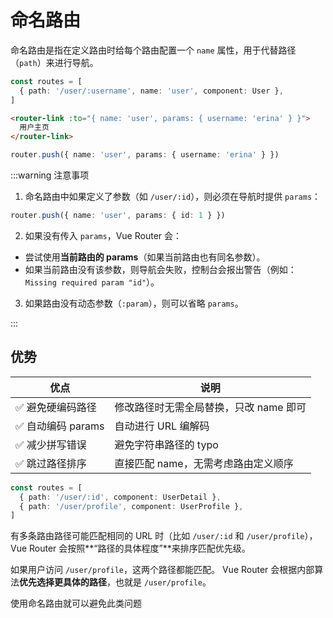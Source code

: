 # 命名路由

命名路由是指在定义路由时给每个路由配置一个 `name` 属性，用于代替路径（`path`）来进行导航。

```ts
const routes = [
  { path: '/user/:username', name: 'user', component: User },
]

```

```html
<router-link :to="{ name: 'user', params: { username: 'erina' } }">
  用户主页
</router-link>

```

```ts
router.push({ name: 'user', params: { username: 'erina' } })

```

:::warning 注意事项

1. 命名路由中如果定义了参数（如 `/user/:id`），则必须在导航时提供 `params`：

```ts
router.push({ name: 'user', params: { id: 1 } })

```

2. 如果没有传入 `params`，Vue Router 会：

- 尝试使用**当前路由的 params**（如果当前路由也有同名参数）。
- 如果当前路由没有该参数，则导航会失败，控制台会报出警告（例如：`Missing required param "id"`）。

3. 如果路由没有动态参数（`:param`），则可以省略 `params`。

:::



## 优势

| 优点              | 说明                                   |
| ----------------- | -------------------------------------- |
| ✅ 避免硬编码路径  | 修改路径时无需全局替换，只改 name 即可 |
| ✅ 自动编码 params | 自动进行 URL 编解码                    |
| ✅ 减少拼写错误    | 避免字符串路径的 typo                  |
| ✅ 跳过路径排序    | 直接匹配 name，无需考虑路由定义顺序    |

```ts
const routes = [
  { path: '/user/:id', component: UserDetail },
  { path: '/user/profile', component: UserProfile },
]

```

有多条路由路径可能匹配相同的 URL 时（比如 `/user/:id` 和 `/user/profile`），Vue Router 会按照**“路径的具体程度”**来排序匹配优先级。

如果用户访问 `/user/profile`，这两个路径都能匹配。 Vue Router 会根据内部算法**优先选择更具体的路径**，也就是 `/user/profile`。

使用命名路由就可以避免此类问题